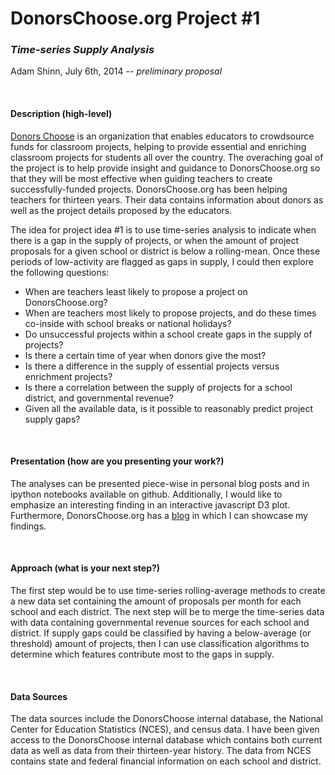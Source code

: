 DonorsChoose.org Project #1
===========================

### _Time-series Supply Analysis_ 

Adam Shinn, July 6th, 2014 -- _preliminary proposal_

</br>

#### Description (high-level)

[Donors Choose](http://donorschoose.org) is an organization that enables educators to crowdsource funds for classroom projects, helping to provide essential and enriching classroom projects for students all over the country. The overaching goal of the project is to help provide insight and guidance to DonorsChoose.org so that they will be most effective when guiding teachers to create successfully-funded projects. DonorsChoose.org has been helping teachers for thirteen years. Their data contains information about donors as well as the project details proposed by the educators.

The idea for project idea #1 is to use time-series analysis to indicate when there is a gap in the supply of projects, or when the amount of project proposals for a given school or district is below a rolling-mean. Once these periods of low-activity are flagged as gaps in supply, I could then explore the following questions:

- When are teachers least likely to propose a project on DonorsChoose.org?
- When are teachers most likely to propose projects, and do these times co-inside with school breaks or national holidays?
- Do unsuccessful projects within a school create gaps in the supply of projects?
- Is there a certain time of year when donors give the most?
- Is there a difference in the supply of essential projects versus enrichment projects?
- Is there a correlation between the supply of projects for a school district, and governmental revenue?
- Given all the available data, is it possible to reasonably predict project supply gaps?

</br>

#### Presentation (how are you presenting your work?)

The analyses can be presented piece-wise in personal blog posts and in ipython notebooks available on github. Additionally, I would like to emphasize an interesting finding in an interactive javascript D3 plot. Furthermore, DonorsChoose.org has a [blog](http://data.donorschoose.org/) in which I can showcase my findings.

</br>

#### Approach (what is your next step?)

The first step would be to use time-series rolling-average methods to create a new data set containing the amount of proposals per month for each school and each district. The next step will be to merge the time-series data with data containing governmental revenue sources for each school and district. If supply gaps could be classified by having a below-average (or threshold) amount of projects, then I can use classification algorithms to determine which features contribute most to the gaps in supply.

</br>

#### Data Sources

The data sources include the DonorsChoose internal database, the National Center for Education Statistics (NCES), and census data. I have been given access to the DonorsChoose internal database which contains both current data as well as data from their thirteen-year history. The data from NCES contains state and federal financial information on each school and district.
